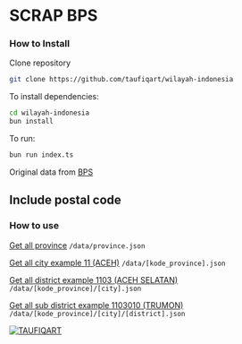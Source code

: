# SCRAP BPS

### How to Install

Clone repository

```bash
git clone https://github.com/taufiqart/wilayah-indonesia
```

To install dependencies:

```bash
cd wilayah-indonesia
bun install
```

To run:

```bash
bun run index.ts
```

Original data from [BPS](https://sig.bps.go.id/bridging-kode/index)

## Include postal code

### How to use

[Get all province](https://taufiqart.github.io/wilayah-indonesia/data/province.json)
`/data/province.json`

[Get all city example 11 (ACEH)](https://taufiqart.github.io/wilayah-indonesia/data/11.json)
`/data/[kode_province].json`

[Get all district example 1103 (ACEH SELATAN)](https://taufiqart.github.io/wilayah-indonesia/data/11/1103.json)
`/data/[kode_province]/[city].json`

[Get all sub district example 1103010 (TRUMON)](https://taufiqart.github.io/wilayah-indonesia/data/11/1103/1103010.json)
`/data/[kode_province]/[city]/[district].json`

[![TAUFIQART](https://github.githubassets.com/favicons/favicon.svg)](https://github.com/taufiqart)
